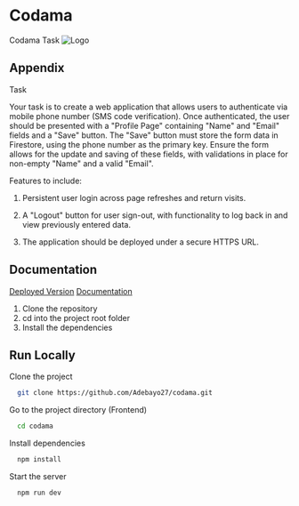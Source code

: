
# Codama

Codama Task
![Logo](https://images.qlason.com/HDWreC3XNZQTP5HDb57zn2RYovR4iTKjm5AAxcmS.png)

## Appendix

Task

Your task is to create a web application that allows users to authenticate via mobile phone number
(SMS code verification). Once authenticated, the user should be presented with a "Profile Page"
containing "Name" and "Email" fields and a "Save" button. The "Save" button must store the form
data in Firestore, using the phone number as the primary key. Ensure the form allows for the update
and saving of these fields, with validations in place for non-empty "Name" and a valid "Email".

Features to include:
1. Persistent user login across page refreshes and return visits.

2. A "Logout" button for user sign-out, with functionality to log back in and view previously entered data.
3. The application should be deployed under a secure HTTPS URL.


## Documentation

[Deployed Version](https://codama-gndu.vercel.app)
[Documentation](https://github.com/Adebayo27/codama.git)

1. Clone the repository
2. cd into the project root folder
3. Install the dependencies 


## Run Locally

Clone the project

```bash
  git clone https://github.com/Adebayo27/codama.git
```

Go to the project directory (Frontend)

```bash
  cd codama
```

Install dependencies

```bash
  npm install
```

Start the server

```bash
  npm run dev
```


